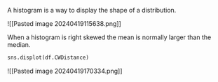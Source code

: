 A histogram is a way to display the shape of a distribution.

![[Pasted image 20240419115638.png]]

When a histogram is right skewed the mean is normally larger than the median.

```Python
sns.displot(df.CWDistance)
```
![[Pasted image 20240419170334.png]]

